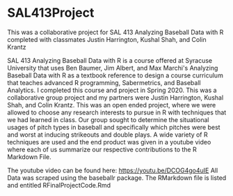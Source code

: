 # SAL413Project
This was a collaborative project for SAL 413 Analyzing Baseball Data with R completed with classmates Justin Harrington, Kushal Shah, and Colin Krantz

SAL 413 Analyzing Baseball Data with R is a course offered at Syracuse University that uses Ben Baumer, Jim Albert, and Max Marchi's Analyzing Baseball Data with R as 
a textbook reference to design a course curriculum that teaches advanced R programming, Sabermetrics, and Baseball Analytics. I completed this course and project in 
Spring 2020. This was a collaborative group project and my partners were Justin Harrington, Kushal Shah, and Colin Krantz. This was an open ended project, where we 
were allowed to choose any research interests to pursue in R with techniques that we had learned in class. Our group sought to determine the situational usages of 
pitch types in baseball and specifically which pitches were best and worst at inducing strikeouts and double plays. A wide variety of R techniques are used and the end 
product was given in a youtube video where each of us summarize our respective contributions to the R Markdown File. 

The youtube video can be found here: https://youtu.be/DCOG4go4uIE
All Data was scraped using the baseballr package.
The RMarkdown file is listed and entitled RFinalProjectCode.Rmd
